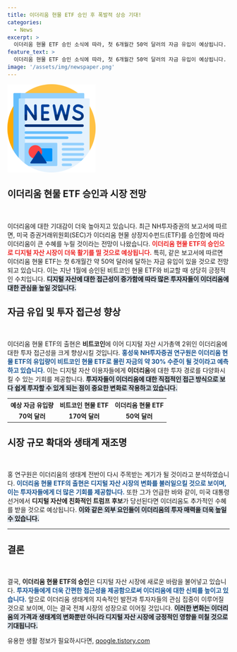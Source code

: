 ```yaml
---
title: 이더리움 현물 ETF 승인 후 폭발적 상승 기대!
categories:
  - News
excerpt: >
  이더리움 현물 ETF 승인 소식에 따라, 첫 6개월간 50억 달러의 자금 유입이 예상됩니다. 디지털 자산 투자 접근성이 높아지고, 이더리움 생태계의 재조명이 기대됩니다! 투자자들은 이 기회를 놓치지 마세요.
feature_text: >
  이더리움 현물 ETF 승인 소식에 따라, 첫 6개월간 50억 달러의 자금 유입이 예상됩니다. 디지털 자산 투자 접근성이 높아지고, 이더리움 생태계의 재조명이 기대됩니다! 투자자들은 이 기회를 놓치지 마세요.
image: '/assets/img/newspaper.png'
---
```


<p><img src="/assets/img/newspaper.png" alt="kimp 속보" /></p>

<h2 data-ke-size="size26">이더리움 현물 ETF 승인과 시장 전망</h2>

<p data-ke-size="size16">&nbsp;</p>

<p>이더리움에 대한 기대감이 더욱 높아지고 있습니다. 최근 NH투자증권의 보고서에 따르면, 미국 증권거래위원회(SEC)가 이더리움 현물 상장지수펀드(ETF)를 승인함에 따라 이더리움이 큰 수혜를 누릴 것이라는 전망이 나왔습니다. <b><span style="color: #ee2323;">이더리움 현물 ETF의 승인으로 디지털 자산 시장이 더욱 활기를 띨 것으로 예상됩니다.</span></b> 특히, 같은 보고서에 따르면 이더리움 현물 ETF는 첫 6개월간 약 50억 달러에 달하는 자금 유입이 있을 것으로 전망되고 있습니다. 이는 지난 1월에 승인된 비트코인 현물 ETF와 비교할 때 상당히 긍정적인 수치입니다. <b><span style="background-color: #21538527;">디지털 자산에 대한 접근성이 증가함에 따라 많은 투자자들이 이더리움에 대한 관심을 높일 것입니다.</span></b></p>

<h2 data-ke-size="size26">자금 유입 및 투자 접근성 향상</h2>

<p data-ke-size="size16">&nbsp;</p>

<p>이더리움 현물 ETF의 출현은 <strong>비트코인</strong>에 이어 디지털 자산 시가총액 2위인 이더리움에 대한 투자 접근성을 크게 향상시킬 것입니다. <b><span style="color: #1a5490;">홍성욱 NH투자증권 연구원은 이더리움 현물 ETF의 유입량이 비트코인 현물 ETF로 몰린 자금의 약 30% 수준이 될 것이라고 예측하고 있습니다.</span></b> 이는 디지털 자산 이용자들에게 <strong>이더리움</strong>에 대한 투자 경로를 다양화시킬 수 있는 기회를 제공합니다. <b><span style="background-color: #21538527;">투자자들이 이더리움에 대한 직접적인 접근 방식으로 보다 쉽게 투자할 수 있게 되는 점이 중요한 변화로 작용하고 있습니다.</span></b></p>

<table>
    <tr>
        <th style="text-align: center; height: 17px;"><b>예상 자금 유입량</b></th>
        <th style="text-align: center; height: 17px;"><b>비트코인 현물 ETF</b></th>
        <th style="text-align: center; height: 17px;"><b>이더리움 현물 ETF</b></th>
    </tr>
    <tr>
        <td style="text-align: center; height: 17px;"><b>70억 달러</b></td>
        <td style="text-align: center; height: 17px;"><b>170억 달러</b></td>
        <td style="text-align: center; height: 17px;"><b>50억 달러</b></td>
    </tr>
</table>

<h2 data-ke-size="size26">시장 규모 확대와 생태계 재조명</h2>

<p data-ke-size="size16">&nbsp;</p>

<p>홍 연구원은 이더리움의 생태계 전반이 다시 주목받는 계기가 될 것이라고 분석하였습니다. <b><span style="color: #1a5490;">이더리움 현물 ETF의 출현은 디지털 자산 시장의 변화를 불러일으킬 것으로 보이며, 이는 투자자들에게 더 많은 기회를 제공합니다.</span></b> 또한 그가 언급한 바와 같이, 미국 대통령 선거에서 <strong>디지털 자산에 친화적인 트럼프 후보</strong>가 당선된다면 이더리움도 추가적인 수혜를 받을 것으로 예상됩니다. <b><span style="background-color: #21538527;">이와 같은 외부 요인들이 이더리움의 투자 매력을 더욱 높일 수 있습니다.</span></b></p>

<hr>

<h2 data-ke-size="size26">결론</h2>

<p data-ke-size="size16">&nbsp;</p>

<p>결국, <strong>이더리움 현물 ETF의 승인</strong>은 디지털 자산 시장에 새로운 바람을 불어넣고 있습니다. <b><span style="color: #1a5490;">투자자들에게 더욱 간편한 접근성을 제공함으로써 이더리움에 대한 신뢰를 높이고 있습니다.</span></b> 앞으로 이더리움 생태계의 지속적인 발전과 투자자들의 관심 집중이 이루어질 것으로 보이며, 이는 결국 전체 시장의 성장으로 이어질 것입니다. <b><span style="background-color: #21538527;">이러한 변화는 이더리움의 가격과 생태계의 변화뿐만 아니라 디지털 자산 시장에 긍정적인 영향을 미칠 것으로 기대됩니다.</span></b></p>
유용한 생활 정보가 필요하시다면, <a href="https://qoogle.tistory.com" rel="dofollow">qoogle.tistory.com</a>


